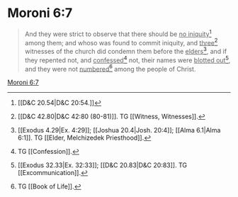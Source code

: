 # Moroni 6:7

> And they were strict to observe that there should be <u>no iniquity</u>[^a] among them; and whoso was found to commit iniquity, and <u>three</u>[^b] witnesses of the church did condemn them before the <u>elders</u>[^c], and if they repented not, and <u>confessed</u>[^d] not, their names were <u>blotted out</u>[^e], and they were not <u>numbered</u>[^f] among the people of Christ.

[Moroni 6:7](https://www.churchofjesuschrist.org/study/scriptures/bofm/moro/6?lang=eng&id=p7#p7)


[^a]: [[D&C 20.54|D&C 20:54.]]
[^b]: [[D&C 42.80|D&C 42:80 (80-81)]]. TG [[Witness, Witnesses]].
[^c]: [[Exodus 4.29|Ex. 4:29]]; [[Joshua 20.4|Josh. 20:4]]; [[Alma 6.1|Alma 6:1]]. TG [[Elder, Melchizedek Priesthood]].
[^d]: TG [[Confession]].
[^e]: [[Exodus 32.33|Ex. 32:33]]; [[D&C 20.83|D&C 20:83]]. TG [[Excommunication]].
[^f]: TG [[Book of Life]].

